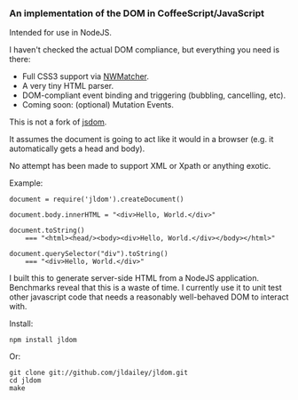 
### An implementation of the DOM in CoffeeScript/JavaScript

Intended for use in NodeJS.

I haven't checked the actual DOM compliance, but everything you need is there:

* Full CSS3 support via [NWMatcher](https://github.com/dperini/nwmatcher/).
* A very tiny HTML parser.
* DOM-compliant event binding and triggering (bubbling, cancelling, etc).
* Coming soon: (optional) Mutation Events.

This is not a fork of [jsdom](https://github.com/tmpvar/jsdom).

It assumes the document is going to act like it would in a browser (e.g. it automatically gets a head and body).

No attempt has been made to support XML or Xpath or anything exotic.

Example:

	document = require('jldom').createDocument()

	document.body.innerHTML = "<div>Hello, World.</div>"

	document.toString()
		=== "<html><head/><body><div>Hello, World.</div></body></html>"

	document.querySelector("div").toString()
		=== "<div>Hello, World.</div>"

I built this to generate server-side HTML from a NodeJS application. Benchmarks reveal that this is a waste of time.
I currently use it to unit test other javascript code that needs a reasonably well-behaved DOM to interact with.

Install:

	npm install jldom

Or:

	git clone git://github.com/jldailey/jldom.git
	cd jldom
	make

